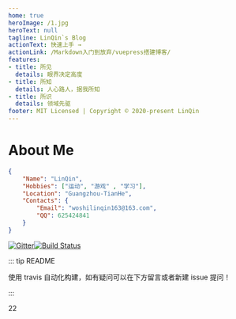 ```yaml
---
home: true
heroImage: /1.jpg
heroText: null
tagline: LinQin`s Blog
actionText: 快速上手 →
actionLink: /Markdown入门到放弃/vuepress搭建博客/
features:
- title: 所见
  details: 眼界决定高度
- title: 所知
  details: 人心路人，据我所知
- title: 所识
  details: 领域先驱
footer: MIT Licensed | Copyright © 2020-present LinQin
---
```


# About Me<Badge text="Updating" type="tip" vertical="top"/>

```json
{
    "Name": "LinQin",
    "Hobbies": ["运动", "游戏" , "学习"],
    "Location": "Guangzhou-TianHe",
    "Contacts": {
        "Email": "woshilinqin163@163.com",
        "QQ": 625424841
    }
}
```

[![Gitter](https://badges.gitter.im/linqin-site/community.svg)](https://gitter.im/linqin-site/community?utm_source=badge&utm_medium=badge&utm_campaign=pr-badge)[![Build Status](https://www.travis-ci.com/linqin07/vuepress-blog.svg?branch=master)](https://www.travis-ci.com/linqin07/vuepress-blog)

::: tip README

 使用 travis 自动化构建，如有疑问可以在下方留言或者新建 issue 提问！

:::

<Vssue title="Vssue" />



22